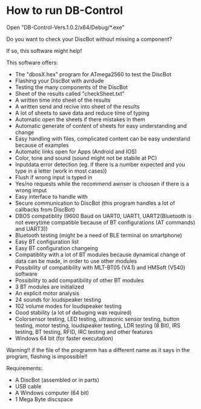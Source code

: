 # How to run DB-Control
Open "DB-Control-Vers.1.0.2/x64/Debug/*.exe"


Do you want to check your DiscBot without missing a component?

If so, this software might help!

This software offers:
* The "dbosX.hex" program for ATmega2560 to test the DiscBot
* Flashing your DiscBot with avrdude
* Testing the many components of the DiscBot
* Sheet of the results called "checkSheet.txt"
* A written time into sheet of the results
* A written send and recive into sheet of the results
* A lot of sheets to save data and reduce time of typing
* Automatic open the sheets if there mistakes in them
* Automatic generate of content of sheets for easy understanding and change
* Easy handling with files, complicated content can be easy understand because of examples
* Automatic links open for Apps (Android and IOS)
* Color, tone and sound (sound might not be stabile at PC)
* Inputdata error detection (eg. if there is a number expected and you type in a letter (work in most cases))
* Flush if wrong input is typed in
* Yes/no requests while the recommend awnser is choosen if there is a wrong imput
* Easy interface to handle with
* Secure communication to DiscBot (this program handles a lot of callbacks from DiscBot)
* DBOS compatiblity (9600 Baud on UART0, UART1, UART2(Bluetooth is not everytime compatible because of BT configurations (AT commands) and UART3))
* Bluetooth testing (might be a need of BLE terminal on smartphone)
* Easy BT configuration list
* Easy BT configuration changeing
* Compatiblity with a lot of BT modules because dynamical change of data can be made, in order to use other modules
* Possibility of compatibility with MLT-BT05 (V4.1) and HMSoft (V540) software
* Possibility to add compatibility of other BT modules
* 3 BT modules are initialized
* An explicit motor analysis
* 24 sounds for loudspeaker testing
* 102 volume modes for loudspeaker testing
* Good stability (a lot of debuging was required)
* Colorsensor testing, LED testing, ultrasonic sensor testing, button testing, motor testing, loudspeaker testing, LDR testing (8 Bit), IRS testing, BT testing, RFID, IRC testing and other features
* Windows 64 bit (for faster executation)

Warning!!
	if the file of the programm has a different name as it says in the program, flashing is impossible!!


Requirements:
* A DiscBot (assembled or in parts)
* USB cable
* A Windows computer (64 bit)
* 1 Mega Byte discspace
